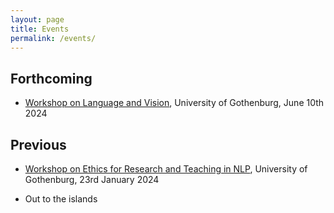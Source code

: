 ```yaml
---
layout: page
title: Events
permalink: /events/
---
```


## Forthcoming

  - [Workshop on Language and Vision](/events/language-and-vision-workshop/language-and-vision-workshop.md), University of Gothenburg, June 10th 2024

## Previous

  - [Workshop on Ethics for Research and Teaching in NLP](/events/ethics-for-nlp/ethics-for-nlp.md), University of Gothenburg, 23rd January 2024

  - Out to the islands
